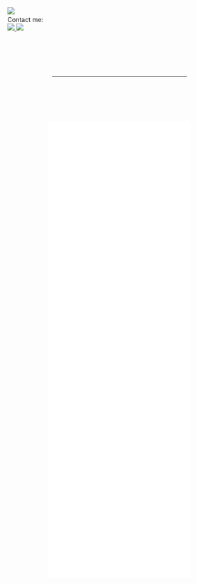 <div width="100%">
  <div width="100%">
    <img src="https://komarev.com/ghpvc/?username=zzBBc&style=flat&color=3285a8">
<!--     <img align="left" src="https://github-readme-stats.vercel.app/api?username=zzBBc&count_private=true&show_icons=true&theme=tokyonight"> -->
  </div>
  <div>
    Contact me:
    <div>
      <a id="gmail-contact" href="https://mail.google.com/mail/?view=cm&to=vuongngxuan0109%40gmail.com">
        <img src="https://img.shields.io/badge/Gmail-D14836?style=for-the-badge&logo=gmail&logoColor=white">
      </a>
      <a id="linkedin-contact" href="https://www.linkedin.com/in/vuongngxuan/">
        <img src="https://img.shields.io/badge/LinkedIn-0077B5?style=for-the-badge&logo=linkedin&logoColor=white">
      </a>
    </div>
  </div>
</div>
<div width="100%" style="margin: 100px;">
  <hr/>
</div>

<div width="100%" style="text-align: center;">
  <img style='align="center"; width="100%";' src="./github-metrics.svg" alt="Metrics">
</div>

<!-- <img align="right" src="https://github-readme-stats.vercel.app/api/top-langs/?username=zzBBc">
 -->
<!--
**zzBBc/zzBBc** is a ✨ _special_ ✨ repository because its `README.md` (this file) appears on your GitHub profile.

Here are some ideas to get you started:

- 🔭 I’m currently working on ...
- 🌱 I’m currently learning ...
- 👯 I’m looking to collaborate on ...
- 🤔 I’m looking for help with ...
- 💬 Ask me about ...
- 📫 How to reach me: ...
- 😄 Pronouns: ...
- ⚡ Fun fact: ...
-->
